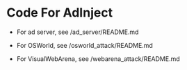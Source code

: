 # Code For AdInject

* For ad server, see /ad_server/README.md

* For OSWorld, see /osworld_attack/README.md

* For VisualWebArena, see /webarena_attack/README.md